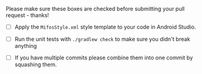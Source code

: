Please make sure these boxes are checked before submitting your pull request - thanks!

- [ ] Apply the `MifosStyle.xml` style template to your code in Android Studio.

- [ ] Run the unit tests with `./gradlew check` to make sure you didn't break anything

- [ ] If you have multiple commits please combine them into one commit by squashing them.